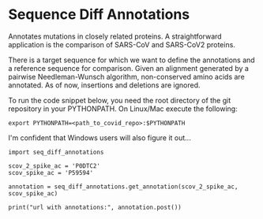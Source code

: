 # Sequence Diff Annotations

Annotates mutations in closely related proteins. A straightforward application
is the comparison of SARS-CoV and SARS-CoV2 proteins.

There is a target sequence for which we want to define the annotations and a
reference sequence for comparison. Given an alignment generated by a pairwise
Needleman-Wunsch algorithm, non-conserved amino acids are annotated.
As of now, insertions and deletions are ignored.

To run the code snippet below, you need the root directory of the git
repository in your PYTHONPATH. On Linux/Mac execute the following:

```
export PYTHONPATH=<path_to_covid_repo>:$PYTHONPATH
```

I'm confident that Windows users will also figure it out...


```
import seq_diff_annotations

scov_2_spike_ac = 'P0DTC2' 
scov_spike_ac = 'P59594'

annotation = seq_diff_annotations.get_annotation(scov_2_spike_ac, scov_spike_ac)

print("url with annotations:", annotation.post())
```
